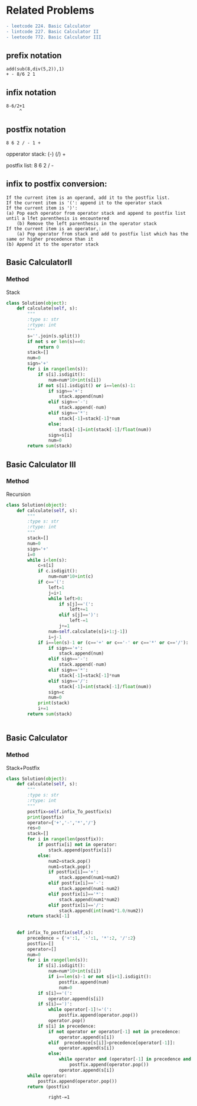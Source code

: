 ﻿# Related Problems
```diff
- leetcode 224. Basic Calculator  
- lintcode 227. Basic Calculator II
- leetocde 772. Basic Calculator III 
```
## prefix notation
	add(sub(8,div(5,2)),1)
	+ - 8/6 2 1
## infix notation
	8-6/2+1	
	     ^
## postfix notation
	8 6 2 / - 1 +

opperator stack: (-) (/) +
	 
postfix list: 8 6 2 / -

## infix to postfix conversion:
	
    If the current item is an operand, add it to the postfix list.
    If the current item is '(': append it to the operator stack
    If the current item is ')': 
	(a) Pop each operator from operator stack and append to postfix list until a lfet parenthesis is encountered
        (b) Remove the left parenthesis in the operator stack
    If the current item is an operator,:
    	(a) Pop operator from stack and add to postfix list which has the same or higher precedence than it
	(b) Append it to the operator stack
	
## Basic CalculatorII

### Method 
Stack
```python
class Solution(object):
    def calculate(self, s):
        """
        :type s: str
        :rtype: int
        """
        s=''.join(s.split())
        if not s or len(s)==0:
            return 0
        stack=[]
        num=0
        sign='+'
        for i in range(len(s)):
            if s[i].isdigit():
                num=num*10+int(s[i])
            if not s[i].isdigit() or i==len(s)-1:
                if sign=='+':
                    stack.append(num)
                elif sign=='-':
                    stack.append(-num)
                elif sign=='*':
                    stack[-1]=stack[-1]*num
                else:
                    stack[-1]=int(stack[-1]/float(num))
                sign=s[i]
                num=0
        return sum(stack)
```
## Basic Calculator III

### Method 
Recursion  
```python
class Solution(object):
    def calculate(self, s):
        """
        :type s: str
        :rtype: int
        """
        stack=[]
        num=0
        sign='+'
        i=0
        while i<len(s):
            c=s[i]
            if c.isdigit():
                num=num*10+int(c)
            if c=='(':
                left=1
                j=i+1
                while left>0:
                    if s[j]=='(':
                        left+=1
                    elif s[j]==')':
                        left-=1
                    j+=1
                num=self.calculate(s[i+1:j-1])
                i=j-1
            if i==len(s)-1 or (c=='+' or c=='-' or c=='*' or c=='/'):
                if sign=='+':
                    stack.append(num)
                elif sign=='-':
                    stack.append(-num)
                elif sign=='*':
                    stack[-1]=stack[-1]*num
                elif sign=='/':
                    stack[-1]=int(stack[-1]/float(num))
                sign=c
                num=0
            print(stack)
            i+=1
        return sum(stack)
        
```

## Basic Calculator

### Method 
Stack+Postfix  
```python
class Solution(object):
    def calculate(self, s):
        """
        :type s: str
        :rtype: int
        """ 
        postfix=self.infix_To_postfix(s)
        print(postfix)
        operator={'+','-','*','/'}
        res=0
        stack=[]
        for i in range(len(postfix)):
            if postfix[i] not in operator:
                stack.append(postfix[i])
            else:
                num2=stack.pop()
                num1=stack.pop()
                if postfix[i]=='+':
                    stack.append(num1+num2)
                elif postfix[i]=='-':
                    stack.append(num1-num2)
                elif postfix[i]=='*':
                    stack.append(num1*num2)
                elif postfix[i]=='/':
                    stack.append(int(num1*1.0/num2))
        return stack[-1]
    
    
    def infix_To_postfix(self,s):
        precedence = {'+':1, '-':1, '*':2, '/':2} 
        postfix=[]
        operator=[]
        num=0
        for i in range(len(s)):
            if s[i].isdigit():
                num=num*10+int(s[i])
                if i==len(s)-1 or not s[i+1].isdigit():
                    postfix.append(num)
                    num=0
            if s[i]=='(':
                operator.append(s[i])
            if s[i]==')':
                while operator[-1]!='(':
                    postfix.append(operator.pop())
                operator.pop()
            if s[i] in precedence:
                if not operator or operator[-1] not in precedence:
                    operator.append(s[i])
                elif  precedence[s[i]]>precedence[operator[-1]]:
                    operator.append(s[i])
                else:
                    while operator and (operator[-1] in precedence and precedence[s[i]]<=precedence[operator[-1]]):
                        postfix.append(operator.pop())
                    operator.append(s[i])
        while operator:
            postfix.append(operator.pop())
        return (postfix)

```




                    right-=1
